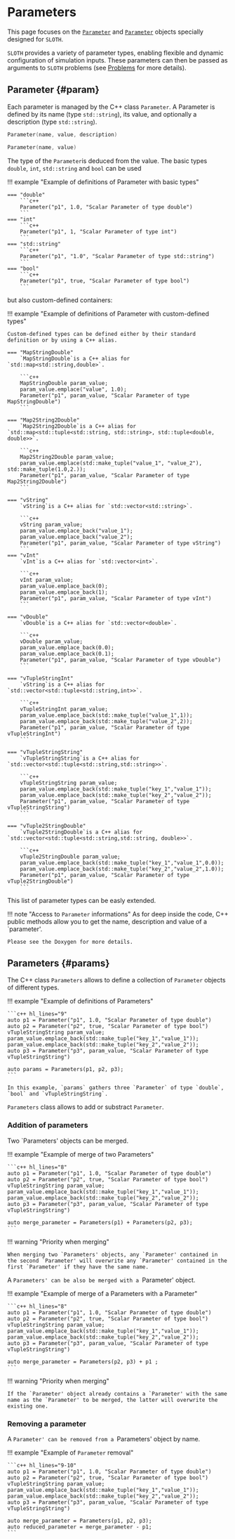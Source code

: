 # Parameters 

This page focuses on the [`Parameter`](#param) and [`Parameter`](@params) objects specially designed for `SLOTH`.

`SLOTH` provides a variety of parameter types, enabling flexible and dynamic configuration of simulation inputs.
These parameters can then be passed as arguments to `SLOTH` problems (see [Problems](../Problems/index.md) for more details).

## __Parameter__ {#param}

Each parameter is managed by the C++ class `Parameter`. 
A Parameter is defined by its name (type `std::string`), its value, and optionally a description (type `std::string`). 

```c++
Parameter(name, value, description)

Parameter(name, value)
```

The type of the `Parameter`is deduced from the value. 
The basic types `double`, `int`, `std::string` and `bool` can be used 

!!! example "Example of definitions of Parameter with basic types"

    === "double"
        ```c++
        Parameter("p1", 1.0, "Scalar Parameter of type double")
        ```
    === "int"
        ```c++
        Parameter("p1", 1, "Scalar Parameter of type int")
        ```
    === "std::string"
        ```c++
        Parameter("p1", "1.0", "Scalar Parameter of type std::string")
        ```
    === "bool"
        ```c++
        Parameter("p1", true, "Scalar Parameter of type bool")
        ```

but also custom-defined containers:

!!! example "Example of definitions of Parameter with custom-defined  types"

    Custom-defined types can be defined either by their standard definition or by using a C++ alias.

    === "MapStringDouble"
        `MapStringDouble`is a C++ alias for `std::map<std::string,double>`.

        ```c++
        MapStringDouble param_value;
        param_value.emplace("value", 1.0);
        Parameter("p1", param_value, "Scalar Parameter of type MapStringDouble")
        ```

    === "Map2String2Double"
        `Map2String2Double`is a C++ alias for `std::map<std::tuple<std::string, std::string>, std::tuple<double, double>>`.

        ```c++
        Map2String2Double param_value;
        param_value.emplace(std::make_tuple("value_1", "value_2"), std::make_tuple(1.0,2.));
        Parameter("p1", param_value, "Scalar Parameter of type Map2String2Double")
        ```

    === "vString"
        `vString`is a C++ alias for `std::vector<std::string>`.

        ```c++
        vString param_value;
        param_value.emplace_back("value_1");
        param_value.emplace_back("value_2");
        Parameter("p1", param_value, "Scalar Parameter of type vString")
        ```
    === "vInt"
        `vInt`is a C++ alias for `std::vector<int>`.

        ```c++
        vInt param_value;
        param_value.emplace_back(0);
        param_value.emplace_back(1);
        Parameter("p1", param_value, "Scalar Parameter of type vInt")
        ```
        
    === "vDouble"
        `vDouble`is a C++ alias for `std::vector<double>`.

        ```c++
        vDouble param_value;
        param_value.emplace_back(0.0);
        param_value.emplace_back(0.1);
        Parameter("p1", param_value, "Scalar Parameter of type vDouble")
        ```

    === "vTupleStringInt"
        `vString`is a C++ alias for `std::vector<std::tuple<std::string,int>>`.

        ```c++
        vTupleStringInt param_value;
        param_value.emplace_back(std::make_tuple("value_1",1));
        param_value.emplace_back(std::make_tuple("value_2",2));
        Parameter("p1", param_value, "Scalar Parameter of type vTupleStringInt")
        ```

    === "vTupleStringString"
        `vTupleStringString`is a C++ alias for `std::vector<std::tuple<std::string,std::string>>`.

        ```c++
        vTupleStringString param_value;
        param_value.emplace_back(std::make_tuple("key_1","value_1"));
        param_value.emplace_back(std::make_tuple("key_2","value_2"));
        Parameter("p1", param_value, "Scalar Parameter of type vTupleStringString")
        ```

    === "vTuple2StringDouble"
        `vTuple2StringDouble`is a C++ alias for `std::vector<std::tuple<std::string,std::string, double>>`.

        ```c++
        vTuple2StringDouble param_value;
        param_value.emplace_back(std::make_tuple("key_1","value_1",0.0));
        param_value.emplace_back(std::make_tuple("key_2","value_2",1.0));
        Parameter("p1", param_value, "Scalar Parameter of type vTuple2StringDouble")
        ```
 

This list of parameter types can be easly extended.

!!! note "Access to `Parameter` informations"
    As for deep inside the code, C++ public methods allow you to get the name, description and value of a `parameter'. 

    Please see the Doxygen for more details.

## __Parameters__ {#params}

The C++ class `Parameters` allows to define a collection of `Parameter` objects of different types. 

!!! example "Example of definitions of Parameters"

    ```c++ hl_lines="9"
    auto p1 = Parameter("p1", 1.0, "Scalar Parameter of type double")
    auto p2 = Parameter("p2", true, "Scalar Parameter of type bool")
    vTupleStringString param_value;
    param_value.emplace_back(std::make_tuple("key_1","value_1"));
    param_value.emplace_back(std::make_tuple("key_2","value_2"));
    auto p3 = Parameter("p3", param_value, "Scalar Parameter of type vTupleStringString")

    auto params = Parameters(p1, p2, p3);
    ```

    In this example, `params` gathers three `Parameter` of type `double`, `bool` and `vTupleStringString`.

`Parameters` class allows to add or substract `Parameter`.

### __Addition of parameters__

Two `Parameters' objects can be merged.

!!! example "Example of merge of two Parameters"

    ```c++ hl_lines="8"
    auto p1 = Parameter("p1", 1.0, "Scalar Parameter of type double")
    auto p2 = Parameter("p2", true, "Scalar Parameter of type bool")
    vTupleStringString param_value;
    param_value.emplace_back(std::make_tuple("key_1","value_1"));
    param_value.emplace_back(std::make_tuple("key_2","value_2"));
    auto p3 = Parameter("p3", param_value, "Scalar Parameter of type vTupleStringString")

    auto merge_parameter = Parameters(p1) + Parameters(p2, p3);
    ```
    

!!! warning "Priority when merging"
     
    When merging two `Parameters' objects, any `Parameter' contained in the second `Parameter' will overwrite any `Parameter' contained in the first `Parameter' if they have the same name.

    
A `Parameters' can be also be merged with a `Parameter' object. 

!!! example "Example of merge of a Parameters with a Parameter"

    ```c++ hl_lines="8"
    auto p1 = Parameter("p1", 1.0, "Scalar Parameter of type double")
    auto p2 = Parameter("p2", true, "Scalar Parameter of type bool")
    vTupleStringString param_value;
    param_value.emplace_back(std::make_tuple("key_1","value_1"));
    param_value.emplace_back(std::make_tuple("key_2","value_2"));
    auto p3 = Parameter("p3", param_value, "Scalar Parameter of type vTupleStringString")

    auto merge_parameter = Parameters(p2, p3) + p1 ;
    ```

!!! warning "Priority when merging"
     
    If the `Parameter' object already contains a `Parameter' with the same name as the `Parameter' to be merged, the latter will overwrite the existing one.


### __Removing a parameter__ 

A `Parameter' can be removed from a `Parameters' object by name.
 
!!! example "Example of `Parameter` removal"

    ```c++ hl_lines="9-10"
    auto p1 = Parameter("p1", 1.0, "Scalar Parameter of type double")
    auto p2 = Parameter("p2", true, "Scalar Parameter of type bool")
    vTupleStringString param_value;
    param_value.emplace_back(std::make_tuple("key_1","value_1"));
    param_value.emplace_back(std::make_tuple("key_2","value_2"));
    auto p3 = Parameter("p3", param_value, "Scalar Parameter of type vTupleStringString")

    auto merge_parameter = Parameters(p1, p2, p3);
    auto reduced_parameter = merge_parameter - p1;
    ```

